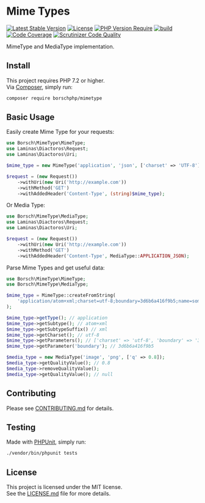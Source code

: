 # Mime Types

[![Latest Stable Version](http://poser.pugx.org/borschphp/mimetype/v)](https://packagist.org/packages/borschphp/mimetype)
[![License](http://poser.pugx.org/borschphp/mimetype/license)](https://packagist.org/packages/borschphp/mimetype)
[![PHP Version Require](http://poser.pugx.org/borschphp/mimetype/require/php)](https://packagist.org/packages/borschphp/mimetype)
[![build](https://github.com/borschphp/borsch-mimetype/actions/workflows/php.yml/badge.svg)](https://github.com/borschphp/borsch-mimetype/actions/workflows/php.yml)
[![Code Coverage](https://scrutinizer-ci.com/g/borschphp/borsch-mimetype/badges/coverage.png?b=main)](https://scrutinizer-ci.com/g/borschphp/borsch-mimetype/?branch=main)
[![Scrutinizer Code Quality](https://scrutinizer-ci.com/g/borschphp/borsch-mimetype/badges/quality-score.png?b=main)](https://scrutinizer-ci.com/g/borschphp/borsch-mimetype/?branch=main)

MimeType and MediaType implementation.

## Install

This project requires PHP 7.2 or higher.  
Via [Composer](https://getcomposer.org/), simply run:

```bash
composer require borschphp/mimetype
```

## Basic Usage

Easily create Mime Type for your requests:

```php
use Borsch\MimeType\MimeType;
use Laminas\Diactoros\Request;
use Laminas\Diactoros\Uri;

$mime_type = new MimeType('application', 'json', ['charset' => 'UTF-8']);

$request = (new Request())
    ->withUri(new Uri('http://example.com'))
    ->withMethod('GET')
    ->withAddedHeader('Content-Type', (string)$mime_type);
```

Or Media Type:

```php
use Borsch\MimeType\MediaType;
use Laminas\Diactoros\Request;
use Laminas\Diactoros\Uri;

$request = (new Request())
    ->withUri(new Uri('http://example.com'))
    ->withMethod('GET')
    ->withAddedHeader('Content-Type', MediaType::APPLICATION_JSON);
```

Parse Mime Types and get useful data:

```php
use Borsch\MimeType\MimeType;
use Borsch\MimeType\MediaType;

$mime_type = MimeType::createFromString(
    'application/atom+xml;charset=utf-8;boundary=3d6b6a416f9b5;name=some_file'
);

$mime_type->getType(); // application
$mime_type->getSubtype(); // atom+xml
$mime_type->getSubtypeSuffix() // xml
$mime_type->getCharset(); // utf-8
$mime_type->getParameters(); // ['charset' => 'utf-8', 'boundary' => '3d6b6a416f9b5', 'name' => 'some_file']
$mime_type->getParameter('boundary'); // 3d6b6a416f9b5

$media_type = new MediaType('image', 'png', ['q' => 0.8]);
$media_type->getQualityValue(); // 0.8
$media_type->removeQualityValue();
$media_type->getQualityValue(); // null
```

## Contributing

Please see [CONTRIBUTING.md](https://github.com/borschphp/borsch-mimetype/blob/main/CONTRIBUTING.md) for details.

## Testing

Made with [PHPUnit](https://phpunit.de/), simply run:

```bash
./vendor/bin/phpunit tests
```

## License

This project is licensed under the MIT license.  
See the [LICENSE.md](https://github.com/borschphp/borsch-mimetype/blob/main/LICENSE.md) file for more details.